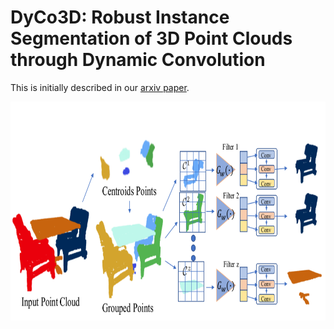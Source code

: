 # DyCo3D: Robust Instance Segmentation of 3D Point Clouds through Dynamic Convolution

This is initially described in our [arxiv paper](https://arxiv.org/abs/2011.13328).

<img src='imgs/dyco3d.png' height="350px">